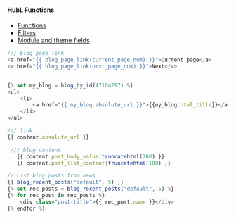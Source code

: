 #### HubL Functions
- [Functions](https://developers.hubspot.com/docs/cms/hubl/functions)
- [Filters](https://developers.hubspot.com/docs/cms/hubl/filters)
- [Module and theme fields](https://developers.hubspot.com/docs/cms/building-blocks/module-theme-fields)


```js
/// blog_page_link
<a href="{{ blog_page_link(current_page_num) }}">Current page</a>
<a href="{{ blog_page_link(next_page_num) }}">Next</a>
```


```js

{% set my_blog = blog_by_id(47104297) %}
<ul>
    <li>
        <a href="{{ my_blog.absolute_url }}">{{my_blog.html_title}}</a>
	</li>
</ul>

```

```js
/// link
{{ content.absolute_url }}
```


```js
 /// blog content
   {{ content.post_body_value|truncatehtml(200) }}
   {{ content.post_list_content|truncatehtml(100) }}
```




```js
// List blog posts from news
{{ blog_recent_posts("default", 5) }}
{% set rec_posts = blog_recent_posts("default", 5) %}
{% for rec_post in rec_posts %}
    <div class="post-title">{{ rec_post.name }}</div>
{% endfor %}

```
